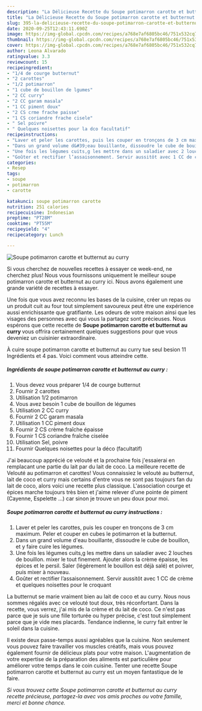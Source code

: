```yaml
---
description: "La Délicieuse Recette du Soupe potimarron carotte et butternut au curry"
title: "La Délicieuse Recette du Soupe potimarron carotte et butternut au curry"
slug: 395-la-delicieuse-recette-du-soupe-potimarron-carotte-et-butternut-au-curry
date: 2020-09-25T12:43:11.690Z
image: https://img-global.cpcdn.com/recipes/a768e7af6805bc46/751x532cq70/soupe-potimarron-carotte-et-butternut-au-curry-photo-principale-de-la-recette.jpg
thumbnail: https://img-global.cpcdn.com/recipes/a768e7af6805bc46/751x532cq70/soupe-potimarron-carotte-et-butternut-au-curry-photo-principale-de-la-recette.jpg
cover: https://img-global.cpcdn.com/recipes/a768e7af6805bc46/751x532cq70/soupe-potimarron-carotte-et-butternut-au-curry-photo-principale-de-la-recette.jpg
author: Leona Alvarado
ratingvalue: 3.3
reviewcount: 15
recipeingredient:
- "1/4 de courge butternut"
- "2 carottes"
- "1/2 potimarron"
- "1 cube de bouillon de lgumes"
- "2 CC curry"
- "2 CC garam masala"
- "1 CC piment doux"
- "2 CS crme frache paisse"
- "1 CS coriandre frache cisele"
- " Sel poivre"
- " Quelques noisettes pour la dco facultatif"
recipeinstructions:
- "Laver et peler les carottes, puis les couper en tronçons de 3 cm maximum. Peler et couper en cubes le potimarron et la butternut."
- "Dans un grand volume d&#39;eau bouillante, dissoudre le cube de bouillon, et y faire cuire les légumes."
- "Une fois les légumes cuits,g les mettre dans un saladier avec 2 louches de bouillon. mixer le tout finement. Ajouter alors la crème épaisse, les épices et le persil. Saler (légèrement le bouillon est déjà salé) et poivrer, puis mixer à nouveau."
- "Goûter et rectifier l’assaisonnement. Servir aussitôt avec 1 CC de crème et quelques noisettes pour le croquant"
categories:
- Resep
tags:
- soupe
- potimarron
- carotte

katakunci: soupe potimarron carotte 
nutrition: 251 calories
recipecuisine: Indonesian
preptime: "PT28M"
cooktime: "PT55M"
recipeyield: "4"
recipecategory: Lunch

---
```



![Soupe potimarron carotte et butternut au curry](https://img-global.cpcdn.com/recipes/a768e7af6805bc46/751x532cq70/soupe-potimarron-carotte-et-butternut-au-curry-photo-principale-de-la-recette.jpg)

Si vous cherchez de nouvelles recettes à essayer ce week-end, ne cherchez plus! Nous vous fournissons uniquement le meilleur soupe potimarron carotte et butternut au curry ici. Nous avons également une grande variété de recettes à essayer.

Une fois que vous avez reconnu les bases de la cuisine, créer un repas ou un produit cuit au four tout simplement savoureux peut être une expérience aussi enrichissante que gratifiante. Les odeurs de votre maison ainsi que les visages des personnes avec qui vous la partagez sont précieuses. Nous espérons que cette recette de <strong> Soupe potimarron carotte et butternut au curry </strong> vous offrira certainement quelques suggestions pour que vous deveniez un cuisinier extraordinaire.

<!--inarticleads1-->

À cuire soupe potimarron carotte et butternut au curry tue seul besion 11 Ingrédients et 4 pas. Voici comment vous atteindre cette.

##### Ingrédients de soupe potimarron carotte et butternut au curry :

1. Vous devez vous préparer 1/4 de courge butternut
1. Fournir 2 carottes
1. Utilisation 1/2 potimarron
1. Vous avez besoin 1 cube de bouillon de légumes
1. Utilisation 2 CC curry
1. Fournir 2 CC garam masala
1. Utilisation 1 CC piment doux
1. Fournir 2 CS crème fraîche épaisse
1. Fournir 1 CS coriandre fraîche ciselée
1. Utilisation  Sel, poivre
1. Fournir  Quelques noisettes pour la déco (facultatif)


J&#39;ai beaucoup apprécié ce velouté et la prochaine fois j&#39;essaierai en remplacant une partie du lait par du lait de coco. La meilleure recette de Velouté au potimarron et carottes! Vous connaissiez le velouté au butternut, lait de coco et curry mais certains d&#39;entre vous ne sont pas toujours fan du lait de coco, alors voici une recette plus classique. L&#39;association courge et épices marche toujours très bien et j&#39;aime relever d&#39;une pointe de piment (Cayenne, Espelette …) car sinon je trouve un peu doux pour moi. 

<!--inarticleads2-->

##### Soupe potimarron carotte et butternut au curry instructions :

1. Laver et peler les carottes, puis les couper en tronçons de 3 cm maximum. Peler et couper en cubes le potimarron et la butternut.
1. Dans un grand volume d&#39;eau bouillante, dissoudre le cube de bouillon, et y faire cuire les légumes.
1. Une fois les légumes cuits,g les mettre dans un saladier avec 2 louches de bouillon. mixer le tout finement. Ajouter alors la crème épaisse, les épices et le persil. Saler (légèrement le bouillon est déjà salé) et poivrer, puis mixer à nouveau.
1. Goûter et rectifier l’assaisonnement. Servir aussitôt avec 1 CC de crème et quelques noisettes pour le croquant


La butternut se marie vraiment bien au lait de coco et au curry. Nous nous sommes régalés avec ce velouté tout doux, très réconfortant. Dans la recette, vous verrez, j&#39;ai mis de la crème et du lait de coco. Ce n&#39;est pas parce que je suis une fille torturée ou hyper précise, c&#39;est tout simplement parce que je vide mes placards. Tendance indienne, le curry fait entrer le soleil dans la cuisine. 

<!--inarticleads1-->

<p>
Il existe deux passe-temps aussi agréables que la cuisine. Non seulement vous pouvez faire travailler vos muscles créatifs, mais vous pouvez également fournir de délicieux plats pour votre maison. L'augmentation de votre expertise de la préparation des aliments est particulière pour améliorer votre temps dans le coin cuisine. Tenter une recette Soupe potimarron carotte et butternut au curry est un moyen fantastique de le faire.
</p>

<p>
<i>Si vous trouvez cette Soupe potimarron carotte et butternut au curry recette précieuse, partagez-la avec vos amis proches ou votre famille, merci et bonne chance.</i>
</p>
